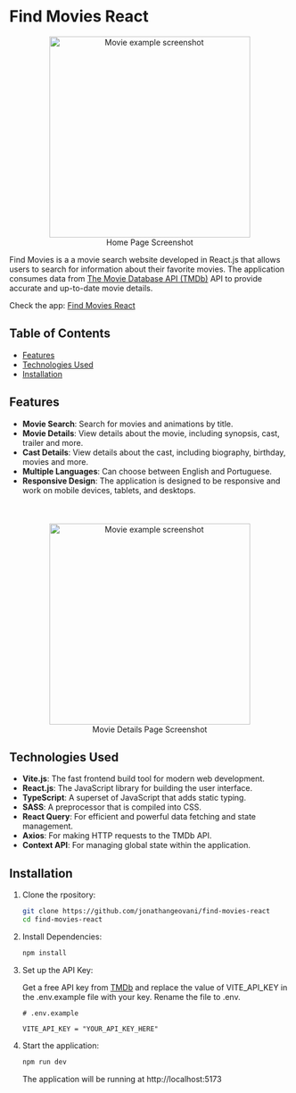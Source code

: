 # Find Movies React

<p align="center">
    <img src="public/images/home_screenshot.png" alt="Movie example screenshot" width="360">
    <br/>
    Home Page Screenshot
</p>

Find Movies is a a movie search website developed in React.js that allows users to search for information about their favorite movies. The application consumes data from [The Movie Database API (TMDb)](https://developer.themoviedb.org/docs) API to provide accurate and up-to-date movie details.

Check the app: [Find Movies React](https://find-movies-react.netlify.app)

## Table of Contents

- [Features](#features)
- [Technologies Used](#technologies-used)
- [Installation](#installation)

## Features

- **Movie Search**: Search for movies and animations by title.
- **Movie Details**: View details about the movie, including synopsis, cast, trailer and more.
- **Cast Details**: View details about the cast, including biography, birthday, movies and more.
- **Multiple Languages**: Can choose between English and Portuguese.
- **Responsive Design**: The application is designed to be responsive and work on mobile devices, tablets, and desktops.

<p align="center">
    <br />
    <img src="public/images/movie_example_screenshot.png" alt="Movie example screenshot" width="360" style="margin-top:20">
    <br/>
    Movie Details Page Screenshot
</p>

## Technologies Used

- **Vite.js**: The fast frontend build tool for modern web development.
- **React.js**: The JavaScript library for building the user interface.
- **TypeScript**: A superset of JavaScript that adds static typing.
- **SASS**: A preprocessor that is compiled into CSS.
- **React Query**: For efficient and powerful data fetching and state management.
- **Axios**: For making HTTP requests to the TMDb API.
- **Context API**: For managing global state within the application.

## Installation

1. Clone the rpository:

   ```bash
   git clone https://github.com/jonathangeovani/find-movies-react
   cd find-movies-react
   ```

2. Install Dependencies:

   ```bash
   npm install
   ```

3. Set up the API Key:

   Get a free API key from [TMDb](https://developer.themoviedb.org/docs) and replace the value of VITE_API_KEY in the .env.example file with your key. Rename the file to .env.

   ```dotenv
   # .env.example

   VITE_API_KEY = "YOUR_API_KEY_HERE"
   ```

4. Start the application:

   ```bash
   npm run dev
   ```

   The application will be running at http://localhost:5173
